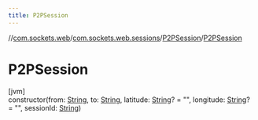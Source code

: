 ```yaml
---
title: P2PSession
---
```

//[com.sockets.web](../../../index.html)/[com.sockets.web.sessions](../index.html)/[P2PSession](index.html)/[P2PSession](-p2-p-session.html)



# P2PSession



[jvm]\
constructor(from: [String](https://kotlinlang.org/api/latest/jvm/stdlib/kotlin/-string/index.html), to: [String](https://kotlinlang.org/api/latest/jvm/stdlib/kotlin/-string/index.html), latitude: [String](https://kotlinlang.org/api/latest/jvm/stdlib/kotlin/-string/index.html)? = &quot;&quot;, longitude: [String](https://kotlinlang.org/api/latest/jvm/stdlib/kotlin/-string/index.html)? = &quot;&quot;, sessionId: [String](https://kotlinlang.org/api/latest/jvm/stdlib/kotlin/-string/index.html))




